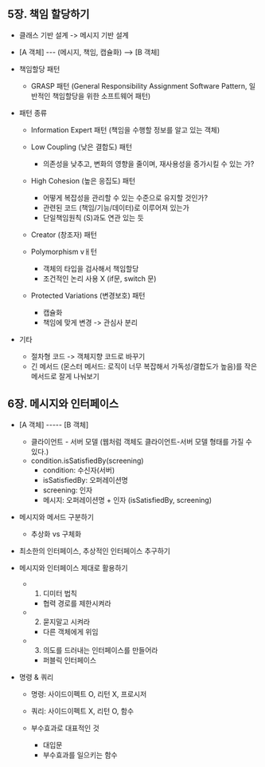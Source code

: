 
## 5장. 책임 할당하기

- 클래스 기반 설계 -> 메시지 기반 설계
- [A 객체]  --- (메시지, 책임, 캡슐화) --> [B 객체]

- 책임할당 패턴 
  - GRASP 패턴 (General Responsibility Assignment Software Pattern, 일반적인 책임할당을 위한 소프트웨어 패턴)

- 패턴 종류
  - Information Expert 패턴 (책임을 수행할 정보를 알고 있는 객체)

  - Low Coupling (낮은 결합도) 패턴
    - 의존성을 낮추고, 변화의 영향을 줄이며, 재사용성을 증가시킬 수 있는 가?

  - High Cohesion (높은 응집도) 패턴
    - 어떻게 복잡성을 관리할 수 있는 수준으로 유지할 것인가?
    - 관련된 코드 (책임/기능/데이터)로 이루어져 있는가
    - 단일책임원칙 (S)과도 연관 있는 듯

  - Creator (창조자) 패턴

  - Polymorphism vㅐ턴
    - 객체의 타입을 검사해서 책임할당
    - 조건적인 논리 사용 X (if문, switch 문)

  - Protected Variations (변경보호) 패턴
    - 캡슐화
    - 책임에 맞게 변경 -> 관심사 분리

- 기타
  - 절차형 코드 -> 객체지향 코드로 바꾸기
  - 긴 메서드 (몬스터 메서드: 로직이 너무 복잡해서 가독성/결합도가 높음)를 작은 메서드로 잘게 나눠보기


## 6장. 메시지와 인터페이스

- [A 객체] ----- [B 객체]
  - 클라이언트 - 서버 모델 (웹처럼 객체도 클라이언트-서버 모델 형태를 가질 수 있다.)
  - condition.isSatisfiedBy(screening)
    - condition: 수신자(서버)
    - isSatisfiedBy: 오퍼레이션명
    - screening: 인자
    - 메시지: 오퍼레이션명 + 인자 (isSatisfiedBy, screening)

- 메시지와 메서드 구분하기
  - 추상화 vs 구체화

- 최소한의 인터페이스, 추상적인 인터페이스 추구하기

- 메시지와 인터페이스 제대로 활용하기
  - 1. 디미터 법칙
    - 협력 경로를 제한시켜라
  - 2. 묻지말고 시켜라
    - 다른 객체에게 위임
  - 3. 의도를 드러내는 인터페이스를 만들어라
    - 퍼블릭 인터페이스

- 명령 & 쿼리
  - 명령: 사이드이펙트 O, 리턴 X, 프로시저
  - 쿼리: 사이드이펙트 X, 리턴 O, 함수

  - 부수효과로 대표적인 것
    - 대입문
    - 부수효과를 일으키는 함수







